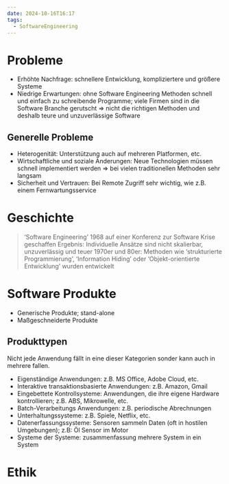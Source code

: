 ```yaml
---
date: 2024-10-16T16:17
tags:
  - SoftwareEngineering
---
```

# Probleme
- Erhöhte Nachfrage: schnellere Entwicklung, kompliziertere und größere Systeme
- Niedrige Erwartungen: ohne Software Engineering Methoden schnell und einfach zu schreibende Programme; viele Firmen sind in die Software Branche gerutscht => nicht die richtigen Methoden und deshalb teure und unzuverlässige Software

## Generelle Probleme
- Heterogenität: Unterstützung auch auf mehreren Platformen, etc.
- Wirtschaftliche und soziale Änderungen: Neue Technologien müssen schnell implementiert werden => bei vielen traditionellen Methoden sehr langsam
- Sicherheit und Vertrauen: Bei Remote Zugriff sehr wichtig, wie z.B. einem Fernwartungsservice

# Geschichte
> ‘Software Engineering’ 1968 auf einer Konferenz zur Software Krise geschaffen
> Ergebnis: Individuelle Ansätze sind nicht skalierbar, unzuverlässig und teuer
> 1970er und 80er: Methoden wie ‘strukturierte Programmierung’, ‘Information Hiding’ oder ‘Objekt-orientierte Entwicklung’ wurden entwickelt

# Software Produkte
- Generische Produkte; stand-alone
- Maßgeschneiderte Produkte

## Produkttypen
Nicht jede Anwendung fällt in eine dieser Kategorien sonder kann auch in mehrere fallen.

- Eigenständige Anwendungen: z.B. MS Office, Adobe Cloud, etc.
- Interaktive transaktionsbasierte Anwendungen: z.B. Amazon, Gmail
- Eingebettete Kontrollsysteme: Anwendungen, die ihre eigene Hardware kontrollieren; z.B. ABS, Mikrowelle, etc.
- Batch-Verarbeitungs Anwendungen: z.B. periodische Abrechnungen
- Unterhaltungssysteme: z.B. Spiele, Netflix, etc.
- Datenerfassungssysteme: Sensoren sammeln Daten (oft in hostilen Umgebungen); z.B: Öl Sensor im Motor
- Systeme der Systeme: zusammenfassung mehrere System in ein System

# Ethik
